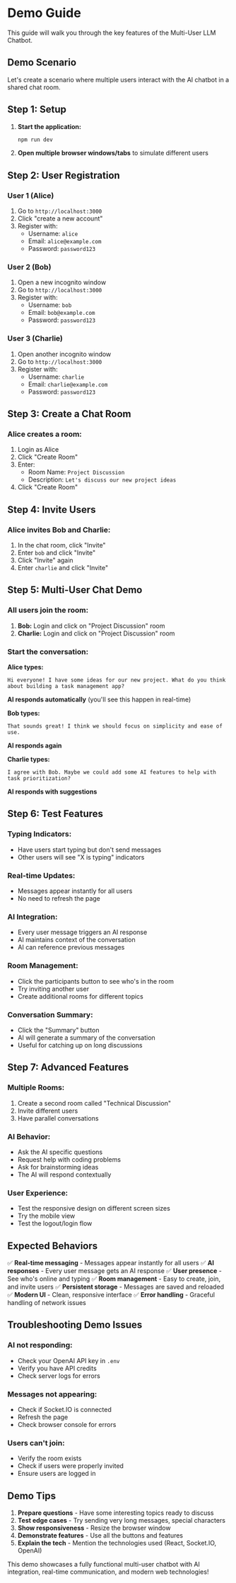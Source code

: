 # Demo Guide

This guide will walk you through the key features of the Multi-User LLM Chatbot.

## Demo Scenario

Let's create a scenario where multiple users interact with the AI chatbot in a shared chat room.

## Step 1: Setup

1. **Start the application:**
   ```bash
   npm run dev
   ```

2. **Open multiple browser windows/tabs** to simulate different users

## Step 2: User Registration

### User 1 (Alice)
1. Go to `http://localhost:3000`
2. Click "create a new account"
3. Register with:
   - Username: `alice`
   - Email: `alice@example.com`
   - Password: `password123`

### User 2 (Bob)
1. Open a new incognito window
2. Go to `http://localhost:3000`
3. Register with:
   - Username: `bob`
   - Email: `bob@example.com`
   - Password: `password123`

### User 3 (Charlie)
1. Open another incognito window
2. Go to `http://localhost:3000`
3. Register with:
   - Username: `charlie`
   - Email: `charlie@example.com`
   - Password: `password123`

## Step 3: Create a Chat Room

### Alice creates a room:
1. Login as Alice
2. Click "Create Room"
3. Enter:
   - Room Name: `Project Discussion`
   - Description: `Let's discuss our new project ideas`
4. Click "Create Room"

## Step 4: Invite Users

### Alice invites Bob and Charlie:
1. In the chat room, click "Invite"
2. Enter `bob` and click "Invite"
3. Click "Invite" again
4. Enter `charlie` and click "Invite"

## Step 5: Multi-User Chat Demo

### All users join the room:
1. **Bob:** Login and click on "Project Discussion" room
2. **Charlie:** Login and click on "Project Discussion" room

### Start the conversation:

**Alice types:**
```
Hi everyone! I have some ideas for our new project. What do you think about building a task management app?
```

**AI responds automatically** (you'll see this happen in real-time)

**Bob types:**
```
That sounds great! I think we should focus on simplicity and ease of use.
```

**AI responds again**

**Charlie types:**
```
I agree with Bob. Maybe we could add some AI features to help with task prioritization?
```

**AI responds with suggestions**

## Step 6: Test Features

### Typing Indicators:
- Have users start typing but don't send messages
- Other users will see "X is typing" indicators

### Real-time Updates:
- Messages appear instantly for all users
- No need to refresh the page

### AI Integration:
- Every user message triggers an AI response
- AI maintains context of the conversation
- AI can reference previous messages

### Room Management:
- Click the participants button to see who's in the room
- Try inviting another user
- Create additional rooms for different topics

### Conversation Summary:
- Click the "Summary" button
- AI will generate a summary of the conversation
- Useful for catching up on long discussions

## Step 7: Advanced Features

### Multiple Rooms:
1. Create a second room called "Technical Discussion"
2. Invite different users
3. Have parallel conversations

### AI Behavior:
- Ask the AI specific questions
- Request help with coding problems
- Ask for brainstorming ideas
- The AI will respond contextually

### User Experience:
- Test the responsive design on different screen sizes
- Try the mobile view
- Test the logout/login flow

## Expected Behaviors

✅ **Real-time messaging** - Messages appear instantly for all users
✅ **AI responses** - Every user message gets an AI response
✅ **User presence** - See who's online and typing
✅ **Room management** - Easy to create, join, and invite users
✅ **Persistent storage** - Messages are saved and reloaded
✅ **Modern UI** - Clean, responsive interface
✅ **Error handling** - Graceful handling of network issues

## Troubleshooting Demo Issues

### AI not responding:
- Check your OpenAI API key in `.env`
- Verify you have API credits
- Check server logs for errors

### Messages not appearing:
- Check if Socket.IO is connected
- Refresh the page
- Check browser console for errors

### Users can't join:
- Verify the room exists
- Check if users were properly invited
- Ensure users are logged in

## Demo Tips

1. **Prepare questions** - Have some interesting topics ready to discuss
2. **Test edge cases** - Try sending very long messages, special characters
3. **Show responsiveness** - Resize the browser window
4. **Demonstrate features** - Use all the buttons and features
5. **Explain the tech** - Mention the technologies used (React, Socket.IO, OpenAI)

This demo showcases a fully functional multi-user chatbot with AI integration, real-time communication, and modern web technologies! 